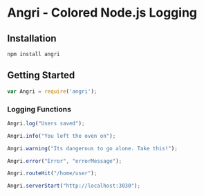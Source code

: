 # Angri - Colored Node.js Logging

## Installation

    npm install angri

## Getting Started

```js
var Angri = require('angri');
```

### Logging Functions

```js
Angri.log("Users saved");

Angri.info("You left the oven on");

Angri.warning("Its dangerous to go alone. Take this!");

Angri.error("Error", "errorMessage");

Angri.routeHit("/home/user");

Angri.serverStart("http://localhost:3030");
```

